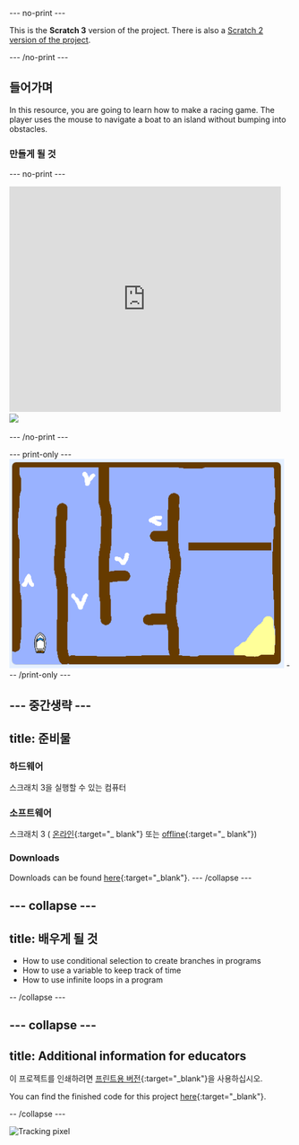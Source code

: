 \--- no-print \---

This is the **Scratch 3** version of the project. There is also a [Scratch 2 version of the project](https://projects.raspberrypi.org/en/projects/boat-race-scratch2).

\--- /no-print \---

## 들어가며

In this resource, you are going to learn how to make a racing game. The player uses the mouse to navigate a boat to an island without bumping into obstacles.

### 만들게 될 것

\--- no-print \---

<div class="scratch-preview">
  <iframe allowtransparency="true" width="485" height="402" src="https://scratch.mit.edu/projects/embed/276662533/?autostart=false" frameborder="0" scrolling="no"></iframe>
  <img src="images/boat-final.png">
</div>

\--- /no-print \---

\--- print-only \--- ![boat race demo](images/boat_race_demo.png) \--- /print-only \---

## \--- 중간생략 \---

## title: 준비물

### 하드웨어

스크래치 3을 실행할 수 있는 컴퓨터

### 소프트웨어

스크래치 3 ( [온라인](https://rpf.io/scratchon){:target="_ blank"} 또는 [offline](https://rpf.io/scratchoff){:target="_ blank"})

### Downloads

Downloads can be found [here](http://rpf.io/p/en/boat-race-go){:target="_blank"}. \--- /collapse \---

## \--- collapse \---

## title: 배우게 될 것

+ How to use conditional selection to create branches in programs
+ How to use a variable to keep track of time
+ How to use infinite loops in a program

-- /collapse \---

## \--- collapse \---

## title: Additional information for educators

이 프로젝트를 인쇄하려면 [프린트용 버전](https://projects.raspberrypi.org/en/projects/boat-race/print){:target="_blank"}을 사용하십시오.

You can find the finished code for this project [here](http://rpf.io/p/en/boat-race-get){:target="_blank"}.

-- /collapse \---

![Tracking pixel](https://code.org/api/hour/begin_codeclub_boatrace.png)